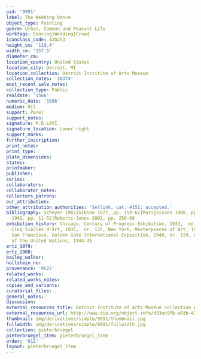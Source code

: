 ```yaml
---
pid: '9991'
label: The Wedding Dance
object_type: Painting
genre: Urban, Common and Peasant Life
worktags: Dancing|Wedding|Crowd
iconclass_code: 42D253
height_cm: '119.4'
width_cm: '157.5'
diameter_cm:
location_country: United States
location_city: Detroit, MI
location_collection: Detroit Institute of Arts Museum
collection_notes: '30374'
most_recent_sale_notes:
collection_type: Public
realdate: '1566'
numeric_date: '1566'
medium: Oil
support: Panel
support_notes:
signature: M.D.LXVI.
signature_location: Lower right
support_marks:
further_inscription:
print_notes:
print_type:
plate_dimensions:
states:
printmaker:
publisher:
series:
collaborators:
collaborator_notes:
collectors_patrons:
our_attribution:
other_attribution_authorities: 'Sellink, cat. #151: accepted.'
bibliography: Scheyer 1965|Gibson 1977, pp. 159-62|Marijnissen 1988, pp. 293-95|Gibson
  1991, pp. 11-52|Roberts-Jones 2002, pp. 256-60
exhibition_history: Chicago, Century of Progress Exhibition, 1933,  nr. 34, Brussels,
  Cinq Siècles d'Art, 1935,  nr. 137, New York, Masterpieces of Art, 1939, nr. 25,
  San Francisco, Golden Gate International Exposition, 1940, nr. 129, Chicago, Art
  of the United Nations, 1944-45
ertz_1979:
ertz_2008:
bailey_walker:
hollstein_no:
provenance: '9522'
related_works:
related_works_notes:
copies_and_variants:
curatorial_files:
general_notes:
discussion:
external_resources_title: Detroit Institute of Arts Museum collection page
external_resources_url: http://www.dia.org/object-info/d33ac9fb-e03b-4287-923e-c5e42b7f65e6.aspx
thumbnail: img/derivatives/simple/9991/thumbnail.jpg
fullwidth: img/derivatives/simple/9991/fullwidth.jpg
collection: pieterbruegel
pieterbruegel_item: pieterbruegel_item
order: '012'
layout: pieterbruegel_item
---
```


